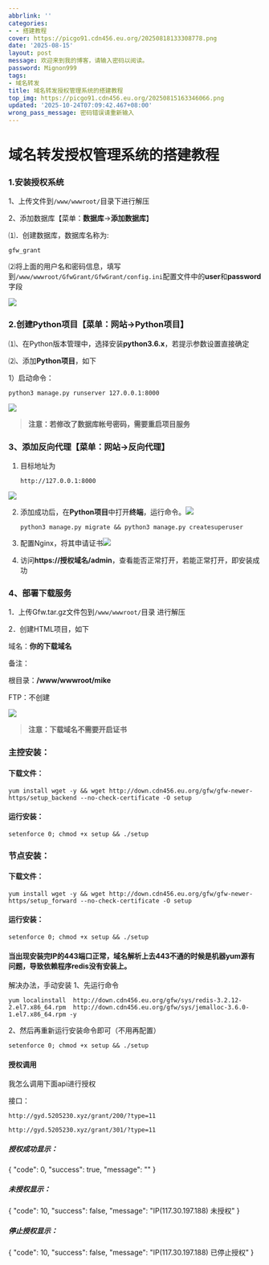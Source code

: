 ```yaml
---
abbrlink: ''
categories:
- - 搭建教程
cover: https://picgo91.cdn456.eu.org/20250818133308778.png
date: '2025-08-15'
layout: post
message: 欢迎来到我的博客，请输入密码以阅读。
password: Mignon999
tags:
- 域名转发
title: 域名转发授权管理系统的搭建教程
top_img: https://picgo91.cdn456.eu.org/20250815163346066.png
updated: '2025-10-24T07:09:42.467+08:00'
wrong_pass_message: 密码错误请重新输入
---
```

# 域名转发授权管理系统的搭建教程

### 1.安装授权系统

1、上传文件到`/www/wwwroot/`目录下进行解压

2、添加数据库【菜单：**数据库**->**添加数据库**】

⑴．创建数据库，数据库名称为:

```
gfw_grant
```

⑵将上面的用户名和密码信息，填写到`/www/wwwroot/GfwGrant/GfwGrant/config.ini`配置文件中的**user**和**password**字段

![](https://picgo91.cdn456.eu.org/20250815163346066.png)

### 2.创建Python项目【菜单：网站->Python项目】

⑴、在Python版本管理中，选择安装**python3.6.x**，若提示参数设置直接确定

⑵、添加**Python项目**，如下

1）启动命令：

```
python3 manage.py runserver 127.0.0.1:8000
```

![](https://picgo91.cdn456.eu.org/20250815163920676.png)

> **注意：若修改了数据库帐号密码，需要重启项目服务**

### 3、添加反向代理【菜单：网站->反向代理】

1. 目标地址为
   ```
   http://127.0.0.1:8000
   ```

![](https://picgo91.cdn456.eu.org/20250815165022571.png)

2. 添加成功后，在**Python项目**中打开**终端**，运行命令。![](https://picgo91.cdn456.eu.org/20250815165616990.png)

   ```
   python3 manage.py migrate && python3 manage.py createsuperuser
   ```
3. 配置Nginx，将其申请证书![](https://picgo91.cdn456.eu.org/20250815165358659.png)
4. 访问**https://授权域名/admin**，查看能否正常打开，若能正常打开，即安装成功

### 4、部署下载服务

1．上传Gfw.tar.gz文件包到`/www/wwwroot/`目录 进行解压

2．创建HTML项目，如下

域名：**你的下载域名**

备注：

根目录：**/www/wwwroot/mike**

FTP：不创建

![](https://picgo91.cdn456.eu.org/20250815170623005.png)

> **注意：下载域名不需要开启证书**

### 主控安装：

#### 下载文件：

```
yum install wget -y && wget http://down.cdn456.eu.org/gfw/gfw-newer-https/setup_backend --no-check-certificate -O setup
```

#### 运行安装：

```
setenforce 0; chmod +x setup && ./setup
```

### 节点安装：

#### 下载文件：

```
yum install wget -y && wget http://down.cdn456.eu.org/gfw/gfw-newer-https/setup_forward --no-check-certificate -O setup
```

#### 运行安装：

```
setenforce 0; chmod +x setup && ./setup
```

#### 当出现安装完IP的443端口正常，域名解析上去443不通的时候是机器yum源有问题，导致依赖程序redis没有安装上。

解决办法，手动安装
1、先运行命令 

```
yum localinstall  http://down.cdn456.eu.org/gfw/sys/redis-3.2.12-2.el7.x86_64.rpm  http://down.cdn456.eu.org/gfw/sys/jemalloc-3.6.0-1.el7.x86_64.rpm -y
```

2、然后再重新运行安装命令即可（不用再配置）

```
setenforce 0; chmod +x setup && ./setup
```

#### 授权调用


我怎么调用下面api进行授权

接口： 

```
http://gyd.5205230.xyz/grant/200/?type=11
```

```
http://gyd.5205230.xyz/grant/301/?type=11
```

##### 授权成功显示：

{
"code": 0,
"success": true,
"message": ""
}

##### 未授权显示：

{
"code": 10,
"success": false,
"message": "IP(117.30.197.188) 未授权"
}

##### 停止授权显示：

{
"code": 10,
"success": false,
"message": "IP(117.30.197.188) 已停止授权"
}
